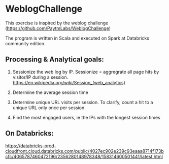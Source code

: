 # WeblogChallenge

This exercise is inspired by the weblog challenge (https://github.com/PaytmLabs/WeblogChallenge)

The program is written in Scala and executed on Spark at Databricks community edition.

## Processing & Analytical goals:

1. Sessionize the web log by IP. Sessionize = aggregrate all page hits by visitor/IP during a session.
    https://en.wikipedia.org/wiki/Session_(web_analytics)

2. Determine the average session time

3. Determine unique URL visits per session. To clarify, count a hit to a unique URL only once per session.

4. Find the most engaged users, ie the IPs with the longest session times

## On Databricks:

https://databricks-prod-cloudfront.cloud.databricks.com/public/4027ec902e239c93eaaa8714f173bcfc/4065787460472196/2356280148978348/158314600501441/latest.html

